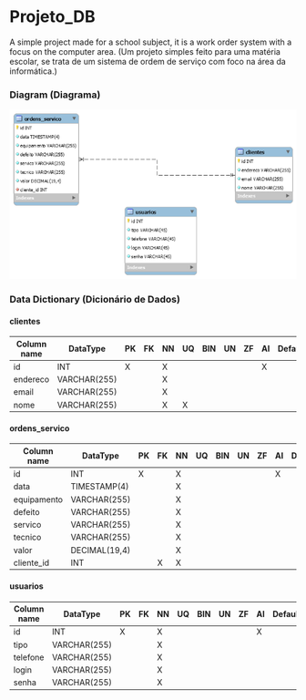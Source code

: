 # Projeto_DB

A simple project made for a school subject, it is a work order system with a focus on the computer area.
(Um projeto simples feito para uma matéria escolar, se trata de um sistema de ordem de serviço com foco na área da informática.)

### Diagram (Diagrama)

![alt text](https://raw.githubusercontent.com/MateusGX/projeto_db/main/imgs/diagram.png "Diagram")

### Data Dictionary (Dicionário de Dados)

#### clientes
| Column name | DataType | PK | FK | NN | UQ | BIN | UN | ZF | AI | Default | Comment |
| ----------- | -------- | -- | -- | -- | -- | --- | -- | -- | -- | ------- | ------- | 
| id          | INT          | X |  | X |  |  |  |  |X |  |  | 
| endereco    | VARCHAR(255) |  |  | X |  |  |  |  |  |  |  | 
| email       | VARCHAR(255) |  |  | X |  |  |  |  |  |  |  | 
| nome        | VARCHAR(255) |  |  | X | X |  |  |  |  |  |  | 

#### ordens_servico
| Column name | DataType | PK | FK | NN | UQ | BIN | UN | ZF | AI | Default | Comment |
| ----------- | -------- | -- | -- | -- | -- | --- | -- | -- | -- | ------- | ------- | 
| id          | INT          | X |  | X |  |  |  |  |X |  |  | 
| data    | TIMESTAMP(4) |  |  | X |  |  |  |  |  |  |  | 
| equipamento       | VARCHAR(255) |  |  | X |  |  |  |  |  |  |  | 
| defeito        | VARCHAR(255) |  |  | X |  |  |  |  |  |  |  | 
| servico    | VARCHAR(255) |  |  | X |  |  |  |  |  |  |  | 
| tecnico       | VARCHAR(255) |  |  | X |  |  |  |  |  |  |  | 
| valor        | DECIMAL(19,4) |  |  | X |  |  |  |  |  |  |  | 
| cliente_id        | INT |  | X | X |  |  |  |  |  |  |  | 

#### usuarios
| Column name | DataType | PK | FK | NN | UQ | BIN | UN | ZF | AI | Default | Comment |
| ----------- | -------- | -- | -- | -- | -- | --- | -- | -- | -- | ------- | ------- | 
| id          | INT          | X |  | X |  |  |  |  |X |  |  | 
| tipo    | VARCHAR(255) |  |  | X |  |  |  |  |  |  |  |
| telefone    | VARCHAR(255) |  |  | X |  |  |  |  |  |  |  | 
| login       | VARCHAR(255) |  |  | X |  |  |  |  |  |  |  | 
| senha        | VARCHAR(255) |  |  | X |  |  |  |  |  |  |  | 
